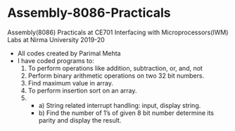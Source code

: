 # Assembly-8086-Practicals
Assembly(8086) Practicals at CE701 Interfacing with Microprocessors(IWM) Labs at Nirma University 2019-20
* All codes created by Parimal Mehta
* I have coded programs to:
  1. To perform operations like addition, subtraction, or, and, not
  2. Perform binary arithmetic operations on two 32 bit numbers.
  3. Find maximum value in array.
  4. To perform insertion sort on an array.
  5. 
      * a)  String related interrupt handling: input, display string.
      * b)  Find the number of 1’s of given 8 bit number determine its parity and display the result.
  

